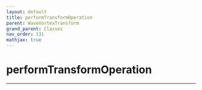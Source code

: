 ```yaml
---
layout: default
title: performTransformOperation
parent: WaveVortexTransform
grand_parent: Classes
nav_order: 131
mathjax: true
---
```


#  performTransformOperation




---

